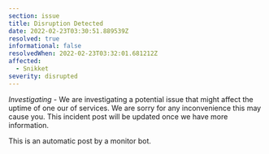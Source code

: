 ```yaml
---
section: issue
title: Disruption Detected
date: 2022-02-23T03:30:51.889539Z
resolved: true
informational: false
resolvedWhen: 2022-02-23T03:32:01.681212Z
affected:
  - Snikket
severity: disrupted
---
```

*Investigating* - We are investigating a potential issue that might affect the uptime of one our of services. We are sorry for any inconvenience this may cause you. This incident post will be updated once we have more information.

This is an automatic post by a monitor bot.
        